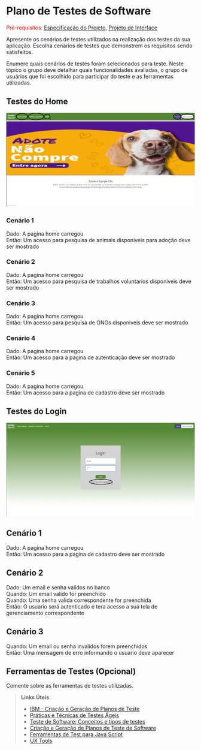 # Plano de Testes de Software

<span style="color:red">Pré-requisitos: <a href="2-Especificação do Projeto.md"> Especificação do Projeto</a></span>, <a href="3-Projeto de Interface.md"> Projeto de Interface</a>

Apresente os cenários de testes utilizados na realização dos testes da sua aplicação. Escolha cenários de testes que demonstrem os requisitos sendo satisfeitos.

Enumere quais cenários de testes foram selecionados para teste. Neste tópico o grupo deve detalhar quais funcionalidades avaliadas, o grupo de usuários que foi escolhido para participar do teste e as ferramentas utilizadas.

## Testes do Home
![Comportamentos da home](assets/08-Plano%20de%20Testes%20de%20Software/comportamentos_home.png)

### Cenário 1
Dado: A pagina home carregou   
Então: Um acesso para pesquisa de animais disponiveis para adoção deve ser mostrado

### Cenário 2
Dado: A pagina home carregou   
Então: Um acesso para pesquisa de trabalhos voluntarios disponiveis deve ser mostrado

### Cenário 3
Dado: A pagina home carregou   
Então: Um acesso para pesquisa de ONGs disponiveis deve ser mostrado

### Cenário 4
Dado: A pagina home carregou   
Então: Um acesso para a pagina de autenticação deve ser mostrado

### Cenário 5
Dado: A pagina home carregou   
Então: Um acesso para a pagina de cadastro deve ser mostrado

## Testes do Login
![Comportamentos da home](assets/08-Plano%20de%20Testes%20de%20Software/comportamentos_login.png)

## Cenário 1
Dado: A pagina home carregou   
Então: Um acesso para a pagina de cadastro deve ser mostrado

## Cenário 2
Dado: Um email e senha validos no banco   
Quando: Um email valido for preenchido   
Quando: Uma senha valida correspondente for preenchida   
Então: O usuario será autenticado e tera acesso a sua tela de gerenciamento correspondente

## Cenário 3
Quando: Um email ou senha invalidos forem preenchidos   
Então: Uma mensagem de erro informando o usuario deve aparecer

## Ferramentas de Testes (Opcional)

Comente sobre as ferramentas de testes utilizadas.
 
> **Links Úteis**:
> - [IBM - Criação e Geração de Planos de Teste](https://www.ibm.com/developerworks/br/local/rational/criacao_geracao_planos_testes_software/index.html)
> - [Práticas e Técnicas de Testes Ágeis](http://assiste.serpro.gov.br/serproagil/Apresenta/slides.pdf)
> -  [Teste de Software: Conceitos e tipos de testes](https://blog.onedaytesting.com.br/teste-de-software/)
> - [Criação e Geração de Planos de Teste de Software](https://www.ibm.com/developerworks/br/local/rational/criacao_geracao_planos_testes_software/index.html)
> - [Ferramentas de Test para Java Script](https://geekflare.com/javascript-unit-testing/)
> - [UX Tools](https://uxdesign.cc/ux-user-research-and-user-testing-tools-2d339d379dc7)
